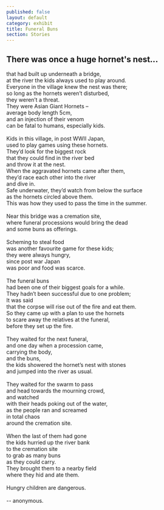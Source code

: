 ```yaml
---
published: false
layout: default
category: exhibit
title: Funeral Buns
section: Stories
---
```


## There was once a huge hornet's nest...

that had built up underneath a bridge, 
<br>
at the river the kids always used to play around.
<br>
Everyone in the village knew the nest was there; 
<br>
so long as the hornets weren’t disturbed, 
<br>
they weren’t a threat.
<br>
They were Asian Giant Hornets –
<br>
average body length 5cm, 
<br>
and an injection of their venom 
<br>
can be fatal to humans, especially kids.
<br><br>
Kids in this village, in post WWII Japan, 
<br>
used to play games using these hornets. 
<br>
They’d look for the biggest rock
<br>
that they could find in the river bed 
<br>
and throw it at the nest. 
<br>
When the aggravated hornets came after them, 
<br>
they’d race each other into the river 
<br>
and dive in.
<br>
Safe underwater, they’d watch from below the surface 
<br>
as the hornets circled above them.
<br>
This was how they used to pass the time in the summer.
<br><br>
Near this bridge was a cremation site,
<br>
where funeral processions would bring the dead 
<br>
and some buns as offerings. 
<br><br>
Scheming to steal food 
<br>
was another favourite game for these kids; 
<br>
they were always hungry, 
<br>
since post war Japan 
<br>
was poor and food was scarce.
<br><br>
The funeral buns 
<br>
had been one of their biggest goals for a while. 
<br>
They hadn’t been successful due to one problem; 
<br>
It was said
<br>
that the corpse will rise out of the fire and eat them.
<br>
So they came up with a plan to use the hornets 
<br>
to scare away the relatives at the funeral,
<br>
before they set up the fire.
<br><br>
They waited for the next funeral, 
<br>
and one day when a procession came,
<br>
carrying the body,
<br>
and the buns,
<br>
the kids showered the hornet’s nest with stones
<br>
and jumped into the river as usual.
<br><br>
They waited for the swarm to pass
<br>
and head towards the mourning crowd,
<br>
and watched
<br>
with their heads poking out of the water,
<br>
as the people ran and screamed
<br>
in total chaos
<br>
around the cremation site.
<br><br>
When the last of them had gone
<br>
the kids hurried up the river bank
<br>
to the cremation site
<br>
to grab as many buns
<br>
as they could carry.
<br>
They brought them to a nearby field
<br>
where they hid and ate them.
<br><br>
Hungry children are dangerous.
<br><br>
-- anonymous.